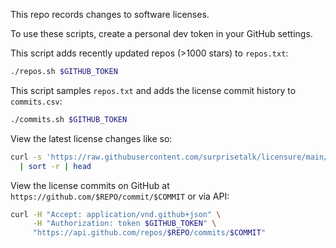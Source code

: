 This repo records changes to software licenses.

To use these scripts, create a personal dev token in your GitHub settings.

This script adds recently updated repos (>1000 stars) to `repos.txt`:

```bash
./repos.sh $GITHUB_TOKEN
```

This script samples `repos.txt` and adds the license commit history to
`commits.csv`:

```bash
./commits.sh $GITHUB_TOKEN
```

View the latest license changes like so:

```bash
curl -s 'https://raw.githubusercontent.com/surprisetalk/licensure/main/commits.csv' \
  | sort -r | head
```

View the license commits on GitHub at `https://github.com/$REPO/commit/$COMMIT`
or via API:

```bash
curl -H "Accept: application/vnd.github+json" \
     -H "Authorization: token $GITHUB_TOKEN" \
     "https://api.github.com/repos/$REPO/commits/$COMMIT"
```
